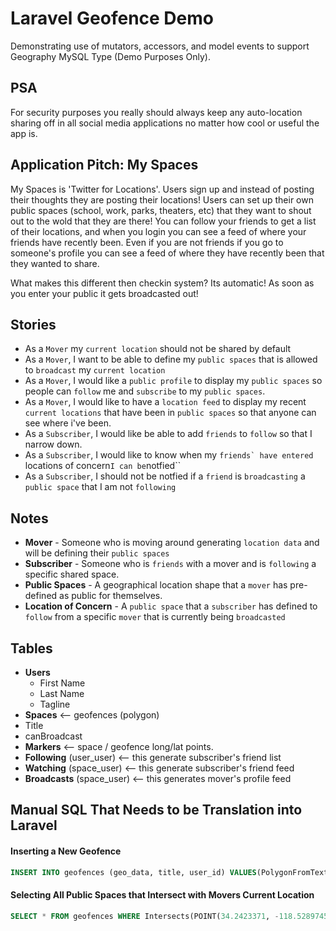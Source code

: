 # Laravel Geofence Demo

Demonstrating use of mutators, accessors, and model events to support Geography MySQL 
Type (Demo Purposes Only). 

## PSA
For security purposes you really should always keep any auto-location 
sharing off in all social media applications no matter how cool or useful the app is. 

## Application Pitch: My Spaces
My Spaces is 'Twitter for Locations'. Users sign up and instead of posting their thoughts they 
are posting their locations! Users can set up their own public spaces (school, work, parks, 
theaters, etc) that they want to shout out to the wold that they are there! You can follow your 
friends to get a list of their locations, and when you login you can see a feed of where your 
friends have recently been. Even if you are not friends if you go to someone's profile you 
can see a feed of where they have recently been that they wanted to share. 

What makes this different then checkin system? Its automatic! As soon as you enter your public 
it gets broadcasted out!

## Stories
- As a ``Mover`` my ``current location`` should not be shared by default
- As a ``Mover``, I want to be able to define my ``public spaces`` that is allowed to 
  ``broadcast`` my ``current location``
- As a ``Mover``, I would like a ``public profile`` to display my ``public spaces`` 
  so people can ``follow`` me and ``subscribe`` to my ``public spaces``.
- As a ``Mover``, I would like to have a ``location feed`` to display my recent 
  ``current locations`` that have been in ``public spaces`` so that anyone can see where i've been. 
- As a ``Subscriber``, I would like be able to add ``friends`` to ``follow`` 
  so that I narrow down.
- As a ``Subscriber``, I would like to know when my ``friends` have entered 
  ``locations of concern`` I can be ``notfied``
- As a ``Subscriber``, I should not be notfied if a ``friend`` is ``broadcasting`` 
  a ``public space`` that I am not ``following``


## Notes
- **Mover** - Someone who is moving around generating ``location data`` and will be defining their ``public spaces``
- **Subscriber** - Someone who is ``friends`` with a mover and is ``following`` a specific shared space.
- **Public Spaces** - A geographical location shape that a ``mover`` has pre-defined as public for themselves.
- **Location of Concern** - A ``public space`` that a ``subscriber`` has defined to ``follow`` from a specific ``mover`` that is currently being ``broadcasted``
  
## Tables
- **Users**
  - First Name
  - Last Name
  - Tagline
- **Spaces** <-- geofences (polygon)
 - Title
 - canBroadcast
- **Markers** <-- space / geofence long/lat points. 
- **Following** (user_user) <-- this generate subscriber's friend list
- **Watching** (space_user) <-- this generate subscriber's friend feed
- **Broadcasts** (space_user) <-- this generates mover's profile feed

## Manual SQL That Needs to be Translation into Laravel

#### Inserting a New Geofence
```sql
INSERT INTO geofences (geo_data, title, user_id) VALUES(PolygonFromText('POLYGON((34.2424235 -118.5290969, 34.2422782 -118.5290969, 34.2422771 -118.5288421, 34.24242459999999 -118.52884680000001, 34.2424235 -118.5290969))'), 'My Public Space Name',1 );
```
#### Selecting All Public Spaces that Intersect with Movers Current Location
```sql
SELECT * FROM geofences WHERE Intersects(POINT(34.2423371, -118.5289745 ), geo_data);
```

